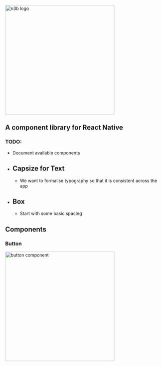 <img src="https://github.com/nialldbarber/n3b-components/assets/20539827/de2ca6da-357e-4049-9bb9-8ff1ca2f06ac" alt="n3b logo" width="350"/>

## A component library for React Native

### TODO:
- Document available components
- ## Capsize for Text
  - We want to formalise typography so that it is consistent across the app 
- ## Box
  - Start with some basic spacing
 
## Components
### Button 
<img src="https://github.com/nialldbarber/n3b-components/assets/20539827/f83e94f4-5f4a-4919-80c2-9b4a510e2e8f" alt="button component" width="350"/>
